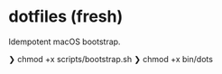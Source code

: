 # dotfiles (fresh)

Idempotent macOS bootstrap.

❯ chmod +x scripts/bootstrap.sh
❯ chmod +x bin/dots
